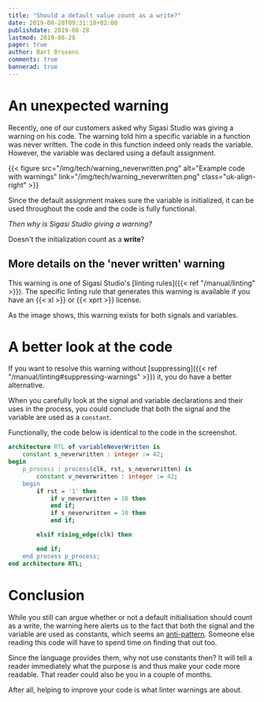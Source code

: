 ```yaml
---
title: "Should a default value count as a write?"
date: 2019-08-28T09:31:18+02:00
publishdate: 2019-08-28
lastmod: 2019-08-28
pager: true
author: Bart Brosens
comments: true
bannerad: true
---
```


# An unexpected warning

Recently, one of our customers asked why Sigasi Studio was giving a warning on his code.
The warning told him a specific variable in a function was never written.
The code in this function indeed only reads the variable. However, the variable was declared using a default assignment.

{{< figure src="/img/tech/warning_neverwritten.png" alt="Example code with warnings" link="/img/tech/warning_neverwritten.png" class="uk-align-right" >}}

Since the default assignment makes sure the variable is initialized,
it can be used throughout the code and the code is fully functional.

_Then why is Sigasi Studio giving a warning?_

Doesn't the initialization count as a **write**?

## More details on the 'never written' warning

This warning is one of Sigasi Studio's [linting rules]({{< ref "/manual/linting" >}}).
The specific linting rule that generates this warning is available if you have an {{< xl >}} or {{< xprt >}} license. 

As the image shows, this warning exists for both signals and variables.

# A better look at the code

If you want to resolve this warning without [suppressing]({{< ref "/manual/linting#suppressing-warnings" >}}) it,
you do have a better alternative.

When you carefully look at the signal and variable declarations and their uses in the process,
you could conclude that both the signal and the variable are used as a `constant`.

Functionally, the code below is identical to the code in the screenshot.
```vhdl
architecture RTL of variableNeverWritten is
    constant s_neverwritten : integer := 42;
begin
    p_process : process(clk, rst, s_neverwritten) is
        constant v_neverwritten : integer := 42;
    begin
        if rst = '1' then
            if v_neverwritten = 10 then
            end if;
            if s_neverwritten = 10 then
            end if;

        elsif rising_edge(clk) then

        end if;
    end process p_process;
end architecture RTL;
```

# Conclusion
While you still can argue whether or not a default initialisation should count as a write,
the warning here alerts us to the fact that both the signal and the variable are used as constants,
which seems an [anti-pattern](https://en.wikipedia.org/wiki/Anti-pattern).
Someone else reading this code will have to spend time on finding that out too.

Since the language provides them, why not use constants then?
It will tell a reader immediately what the purpose is and thus make your code more readable.
That reader could also be you in a couple of months.

After all, helping to improve your code is what linter warnings are about.
